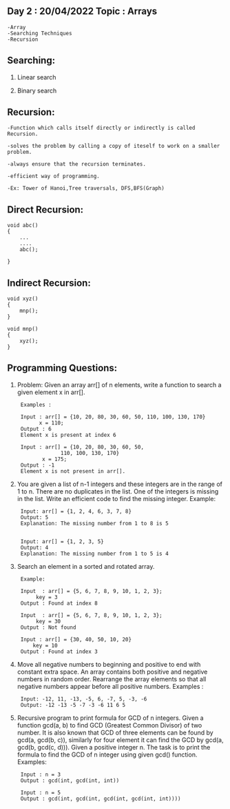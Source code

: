 Day 2 :  20/04/2022
Topic : Arrays
---------------------------------------------	
	-Array
	-Searching Techniques
	-Recursion
	
Searching:
-----------
1. Linear search

2. Binary search


Recursion:
-----------
	-Function which calls itself directly or indirectly is called Recursion.
	
	-solves the problem by calling a copy of iteself to work on a smaller problem.
	
	-always ensure that the recursion terminates.
	
	-efficient way of programming.
	
	-Ex: Tower of Hanoi,Tree traversals, DFS,BFS(Graph)


Direct Recursion:
------------------
	void abc()
	{
		...
		....
		abc();

	}

Indirect Recursion:
--------------------
	void xyz()
	{
		mnp();
	}

	void mnp()
	{
		xyz();
	}

Programming Questions:
-----------------------

1. Problem: Given an array arr[] of n elements, write a function to search a given element x in arr[].

		Examples :  

		Input : arr[] = {10, 20, 80, 30, 60, 50, 110, 100, 130, 170}
			  x = 110;
		Output : 6
		Element x is present at index 6

		Input : arr[] = {10, 20, 80, 30, 60, 50, 
				     110, 100, 130, 170}
			   x = 175;
		Output : -1
		Element x is not present in arr[].
	


2. You are given a list of n-1 integers and these integers are in the range of 1 to n. There are no duplicates in the list. One of the integers is missing in the list. Write an efficient code to find the missing integer.
		Example: 


		Input: arr[] = {1, 2, 4, 6, 3, 7, 8}
		Output: 5
		Explanation: The missing number from 1 to 8 is 5


		Input: arr[] = {1, 2, 3, 5}
		Output: 4
		Explanation: The missing number from 1 to 5 is 4


3. Search an element in a sorted and rotated array.

		Example: 

		Input  : arr[] = {5, 6, 7, 8, 9, 10, 1, 2, 3};
			 key = 3
		Output : Found at index 8

		Input  : arr[] = {5, 6, 7, 8, 9, 10, 1, 2, 3};
			 key = 30
		Output : Not found

		Input : arr[] = {30, 40, 50, 10, 20}
			key = 10   
		Output : Found at index 3

	
	
4. Move all negative numbers to beginning and positive to end with constant extra space. An array contains both positive and negative numbers in random order.    Rearrange the array elements so that all negative numbers appear before all positive numbers.
		Examples : 

		Input: -12, 11, -13, -5, 6, -7, 5, -3, -6
		Output: -12 -13 -5 -7 -3 -6 11 6 5
		
		

5. Recursive program to print formula for GCD of n integers. 
		Given a function gcd(a, b) to find GCD (Greatest Common Divisor) of two number. It is also known that GCD of three elements can be found by 		    gcd(a, gcd(b, c)), similarly for four element it can find the GCD by gcd(a, gcd(b, gcd(c, d))). Given a positive integer n. The task is to 			print the formula to find the GCD of n integer using given gcd() function.
		Examples: 


		Input : n = 3
		Output : gcd(int, gcd(int, int))

		Input : n = 5
		Output : gcd(int, gcd(int, gcd(int, gcd(int, int))))








